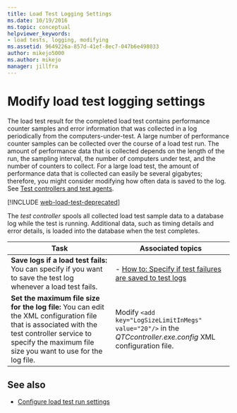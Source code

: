 ```yaml
---
title: Load Test Logging Settings
ms.date: 10/19/2016
ms.topic: conceptual
helpviewer_keywords:
- load tests, logging, modifying
ms.assetid: 9649226a-857d-41ef-8ec7-047b6e498033
author: mikejo5000
ms.author: mikejo
manager: jillfra
---
```

# Modify load test logging settings

The load test result for the completed load test contains performance counter samples and error information that was collected in a log periodically from the computers-under-test. A large number of performance counter samples can be collected over the course of a load test run. The amount of performance data that is collected depends on the length of the run, the sampling interval, the number of computers under test, and the number of counters to collect. For a large load test, the amount of performance data that is collected can easily be several gigabytes; therefore, you might consider modifying how often data is saved to the log. See [Test controllers and test agents](configure-test-agents-and-controllers-for-load-tests.md).

[!INCLUDE [web-load-test-deprecated](includes/web-load-test-deprecated.md)]

The *test controller* spools all collected load test sample data to a database log while the test is running. Additional data, such as timing details and error details, is loaded into the database when the test completes.

|Task|Associated topics|
|-|-----------------------|
|**Save logs if a load test fails:** You can specify if you want to save the test log whenever a load test fails.|-   [How to: Specify if test failures are saved to test logs](../test/how-to-specify-if-test-failures-are-saved-to-test-logs.md)|
|**Set the maximum file size for the log file:** You can edit the XML configuration file that is associated with the test controller service to specify the maximum file size you want to use for the log file.|Modify `<add key="LogSizeLimitInMegs" value="20"/>` in the *QTCcontroller.exe.config* XML configuration file.|

## See also

- [Configure load test run settings](../test/configure-load-test-run-settings.md)
